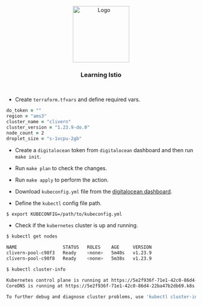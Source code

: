 <p align="center">
    <img alt="Logo" src="https://istio.io/latest/img/istio-bluelogo-whitebackground-unframed.svg" width="150" />
    <h3 align="center">Learning Istio</h3>
</p>
<br/>


- Create `terraform.tfvars` and define required vars.

```zsh
do_token = ""
region = "ams3"
cluster_name = "clivern"
cluster_version = "1.23.9-do.0"
node_count = 2
droplet_size = "s-1vcpu-2gb"
```

- Create a `digitalocean` token from `digitalocean` dashboard and then run `make init`.

- Run `make plan` to check the changes.

- Run `make apply` to perform the action.

- Download `kubeconfig.yml` file from the [digitalocean dashboard](https://cloud.digitalocean.com/kubernetes/clusters).

- Define the `kubectl` config file path.

```zsh
$ export KUBECONFIG=/path/to/kubeconfig.yml
```

- Check if the `kubernetes` cluster is up and running.

```zsh
$ kubectl get nodes

NAME                 STATUS   ROLES    AGE     VERSION
clivern-pool-c98f3   Ready    <none>   5m40s   v1.23.9
clivern-pool-c98f8   Ready    <none>   5m38s   v1.23.9

$ kubectl cluster-info

Kubernetes control plane is running at https://5e2f936f-71e1-42c0-86d4-22ba47b2db69.k8s.ondigitalocean.com
CoreDNS is running at https://5e2f936f-71e1-42c0-86d4-22ba47b2db69.k8s.ondigitalocean.com/api/v1/namespaces/kube-system/services/kube-dns:dns/proxy

To further debug and diagnose cluster problems, use 'kubectl cluster-info dump'.
```

